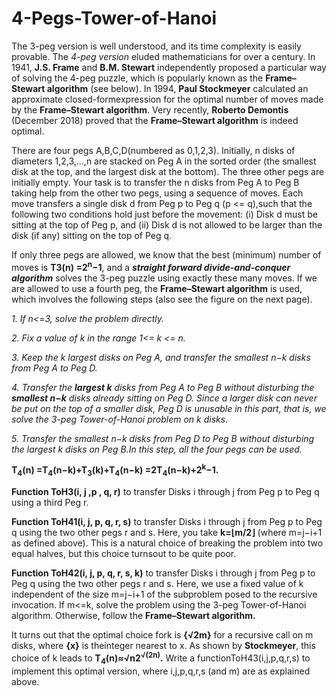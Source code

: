 # 4-Pegs-Tower-of-Hanoi

The 3-peg version is well understood, and its time complexity is easily provable. The *4-peg version* eluded mathematicians for over a century. In 1941, **J.S. Frame** and **B.M. Stewart** independently proposed a particular way of solving the 4-peg puzzle, which is popularly known as the **Frame–Stewart algorithm** (see below). In 1994, **Paul Stockmeyer** calculated an approximate closed-formexpression for the optimal number of moves made by the **Frame–Stewart algorithm**. Very recently, **Roberto Demontis** (December 2018) proved that the **Frame–Stewart algorithm** is indeed optimal.

There are four pegs A,B,C,D(numbered as 0,1,2,3). Initially, n disks of diameters 1,2,3,...,n are stacked on Peg A in the sorted order (the smallest disk at the top, and the largest disk at the bottom). The three other pegs are initially empty. Your task is to transfer the n disks from Peg A to Peg B taking help from the other two pegs, using a sequence of moves. Each move transfers a single disk d from Peg p to Peg q (p <= q),such that the following two conditions hold just before the movement: (i) Disk d must be sitting at the top of Peg p, and (ii) Disk d is not allowed to be larger than the disk (if any) sitting on the top of Peg q.

If only three pegs are allowed, we know that the best (minimum) number of moves is **T3(n) =2<sup>n</sup>−1**, and a ***straight forward divide-and-conquer algorithm*** solves the 3-peg puzzle using exactly these many moves. If we are allowed to use a fourth peg, the **Frame–Stewart algorithm** is used, which involves the following steps (also see the figure on the next page).

*1. If n<=3, solve the problem directly.*

*2. Fix a value of k in the range 1<= k <= n.*

*3. Keep the k largest disks on Peg A, and transfer the smallest n−k disks from Peg A to Peg D.*

*4. Transfer the **largest k** disks from Peg A to Peg B without disturbing the **smallest n−k** disks already sitting on Peg D. Since a larger disk can never be put on the top of a smaller disk, Peg D is unusable in this part, that is, we solve the 3-peg Tower-of-Hanoi problem on k disks.*

*5. Transfer the smallest n−k disks from Peg D to Peg B without disturbing the largest k disks on Peg B.In this step, all the four pegs can be used.*

**T<sub>4</sub>(n) =T<sub>4</sub>(n−k)+T<sub>3</sub>(k)+T<sub>4</sub>(n−k) =2T<sub>4</sub>(n−k)+2<sup>k</sup>−1.**


**Function ToH3(i, j ,p , q, r)** to transfer Disks i through j from Peg p to Peg q using a third Peg r.

**Function ToH41(i, j, p, q, r, s)** to transfer Disks i through j from Peg p to Peg q using the two other pegs r and s. Here, you take **k=⌊m/2⌋** (where m=j−i+1 as defined above). This is a natural choice of breaking the problem into two equal halves, but this choice turnsout to be quite poor.

**Function ToH42(i, j, p, q, r, s, k)** to transfer Disks i through j from Peg p to Peg q using the two other pegs r and s. Here, we use a fixed value of k independent of the size m=j−i+1 of the subproblem posed to the recursive invocation. If m<=k, solve the problem using the 3-peg Tower-of-Hanoi algorithm. Otherwise, follow the **Frame–Stewart algorithm.**

It turns out that the optimal choice fork is **{√2m}** for a recursive call on m disks, where **{x}** is theinteger nearest to x. As shown by **Stockmeyer**, this choice of k leads to **T<sub>4</sub>(n)≈√n2<sup>√(2n)</sup>.** Write a functionToH43(i,j,p,q,r,s) to implement this optimal version, where i,j,p,q,r,s (and m) are as explained above.
